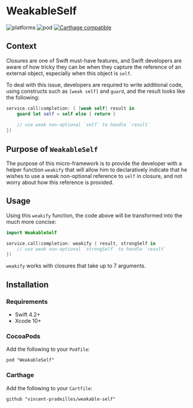# WeakableSelf

![platforms](https://img.shields.io/badge/platforms-iOS%20%7C%20macOS%20%7C%20tvOS%20%7C%20watchOS-333333.svg)
![pod](https://img.shields.io/cocoapods/v/WeakableSelf.svg)
[![Carthage compatible](https://img.shields.io/badge/Carthage-compatible-4BC51D.svg?style=flat)](https://github.com/Carthage/Carthage)

## Context

Closures are one of Swift must-have features, and Swift developers are aware of how tricky they can be when they capture the reference of an external object, especially when this object is `self`.

To deal with this issue, developers are required to write additional code, using constructs such as `[weak self]` and `guard`, and the result looks like the following:

```swift
service.call(completion: { [weak self] result in
    guard let self = self else { return }
    
    // use weak non-optional `self` to handle `result`
})
```

## Purpose of `WeakableSelf`

The purpose of this micro-framework is to provide the developer with a helper function `weakify` that will allow him to declaratively indicate that he wishes to use a weak non-optional reference to `self` in closure, and not worry about how this reference is provided.

## Usage

Using this `weakify` function, the code above will be transformed into the much more concise:

```swift
import WeakableSelf

service.call(completion: weakify { result, strongSelf in    
    // use weak non-optional `strongSelf` to handle `result`
})
```

`weakify` works with closures that take up to 7 arguments.

## Installation

### Requirements

* Swift 4.2+
* Xcode 10+

### CocoaPods

Add the following to your `Podfile`:

`pod "WeakableSelf"`

### Carthage

Add the following to your `Cartfile`:

`github "vincent-pradeilles/weakable-self"`
